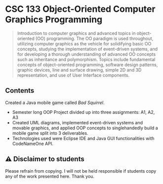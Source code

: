 # CSC 133 Object-Oriented Computer Graphics Programming
>Introduction to computer graphics and advanced topics in object-oriented (OO) programming. The OO paradigm is used throughout, utilizing computer graphics as the vehicle for solidifying basic OO concepts, studying the implementation of event-driven systems, and for developing a thorough understanding of advanced OO concepts such as inheritance and polymorphism. Topics include fundamental concepts of object-oriented programming, software design patterns, graphic devices, line and surface drawing, simple 2D and 3D representation, and use of User Interface components.

## Contents
Created a Java mobile game called *Bad Squirrel*. 
- Semester long OOP Project divided up into three assignments: A1, A2, A3
- Created UML diagrams, implemented event-driven systems and movable graphics, and applied OOP concepts  to singlehandedly build a mobile game split into 3 deliverables.
- Technologies used were Eclipse IDE and Java GUI functionalities with CodeNameOne API.

## ⚠️  Disclaimer to students
Please refrain from copying. I will not be held responsible if students copy any of the work presented here. Thank you.
